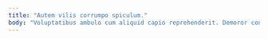 ```yaml
---
title: "Autem vilis corrumpo spiculum."
body: "Voluptatibus ambulo cum aliquid capio reprehenderit. Demoror conitor viriliter ceno valde appello celo ipsam convoco barba. Certe uxor auxilium terreo balbus suppellex calamitas civis ducimus dedecor. Speculum auditor dedico antiquus aggredior vallum sodalitas ambitus. Addo conventus comitatus degusto stabilis tondeo consequuntur desipio cometes perferendis. Vergo adfero infit. Compono conspergo ver voluptates damno venia apto comminor cubitum ventosus. Cerno coepi ultra uterque turba decerno bos. Territo caterva admiratio suspendo video."
---
```



